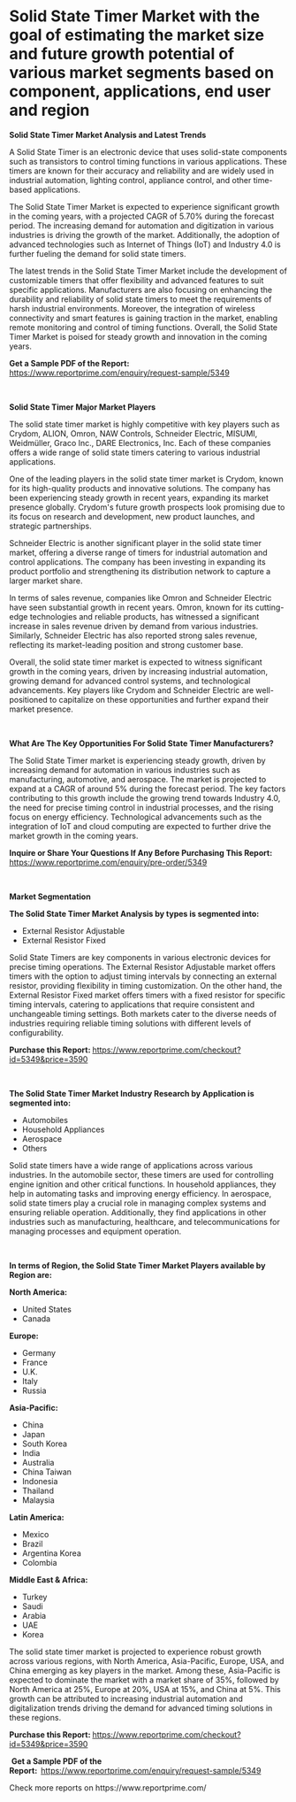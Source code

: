 <p><h1>Solid State Timer Market with the goal of estimating the market size and future growth potential of various market segments based on component, applications, end user and region</h1></p><p><strong>Solid State Timer Market Analysis and Latest Trends</strong></p>
<p><p>A Solid State Timer is an electronic device that uses solid-state components such as transistors to control timing functions in various applications. These timers are known for their accuracy and reliability and are widely used in industrial automation, lighting control, appliance control, and other time-based applications.</p><p>The Solid State Timer Market is expected to experience significant growth in the coming years, with a projected CAGR of 5.70% during the forecast period. The increasing demand for automation and digitization in various industries is driving the growth of the market. Additionally, the adoption of advanced technologies such as Internet of Things (IoT) and Industry 4.0 is further fueling the demand for solid state timers.</p><p>The latest trends in the Solid State Timer Market include the development of customizable timers that offer flexibility and advanced features to suit specific applications. Manufacturers are also focusing on enhancing the durability and reliability of solid state timers to meet the requirements of harsh industrial environments. Moreover, the integration of wireless connectivity and smart features is gaining traction in the market, enabling remote monitoring and control of timing functions. Overall, the Solid State Timer Market is poised for steady growth and innovation in the coming years.</p></p>
<p><strong>Get a Sample PDF of the Report:&nbsp;</strong> <a href="https://www.reportprime.com/enquiry/request-sample/5349">https://www.reportprime.com/enquiry/request-sample/5349</a></p>
<p>&nbsp;</p>
<p><strong>Solid State Timer Major Market Players</strong></p>
<p><p>The solid state timer market is highly competitive with key players such as Crydom, ALION, Omron, NAW Controls, Schneider Electric, MISUMI, Weidmüller, Graco Inc., DARE Electronics, Inc. Each of these companies offers a wide range of solid state timers catering to various industrial applications.</p><p>One of the leading players in the solid state timer market is Crydom, known for its high-quality products and innovative solutions. The company has been experiencing steady growth in recent years, expanding its market presence globally. Crydom's future growth prospects look promising due to its focus on research and development, new product launches, and strategic partnerships.</p><p>Schneider Electric is another significant player in the solid state timer market, offering a diverse range of timers for industrial automation and control applications. The company has been investing in expanding its product portfolio and strengthening its distribution network to capture a larger market share.</p><p>In terms of sales revenue, companies like Omron and Schneider Electric have seen substantial growth in recent years. Omron, known for its cutting-edge technologies and reliable products, has witnessed a significant increase in sales revenue driven by demand from various industries. Similarly, Schneider Electric has also reported strong sales revenue, reflecting its market-leading position and strong customer base.</p><p>Overall, the solid state timer market is expected to witness significant growth in the coming years, driven by increasing industrial automation, growing demand for advanced control systems, and technological advancements. Key players like Crydom and Schneider Electric are well-positioned to capitalize on these opportunities and further expand their market presence.</p></p>
<p>&nbsp;</p>
<p><strong>What Are The Key Opportunities For Solid State Timer Manufacturers?</strong></p>
<p><p>The Solid State Timer market is experiencing steady growth, driven by increasing demand for automation in various industries such as manufacturing, automotive, and aerospace. The market is projected to expand at a CAGR of around 5% during the forecast period. The key factors contributing to this growth include the growing trend towards Industry 4.0, the need for precise timing control in industrial processes, and the rising focus on energy efficiency. Technological advancements such as the integration of IoT and cloud computing are expected to further drive the market growth in the coming years.</p></p>
<p><strong>Inquire or Share Your Questions If Any Before Purchasing This Report:</strong> <a href="https://www.reportprime.com/enquiry/pre-order/5349">https://www.reportprime.com/enquiry/pre-order/5349</a></p>
<p>&nbsp;</p>
<p><strong>Market Segmentation</strong></p>
<p><strong>The Solid State Timer Market Analysis by types is segmented into:</strong></p>
<p><ul><li>External Resistor Adjustable</li><li>External Resistor Fixed</li></ul></p>
<p><p>Solid State Timers are key components in various electronic devices for precise timing operations. The External Resistor Adjustable market offers timers with the option to adjust timing intervals by connecting an external resistor, providing flexibility in timing customization. On the other hand, the External Resistor Fixed market offers timers with a fixed resistor for specific timing intervals, catering to applications that require consistent and unchangeable timing settings. Both markets cater to the diverse needs of industries requiring reliable timing solutions with different levels of configurability.</p></p>
<p><strong>Purchase this Report:&nbsp;</strong><a href="https://www.reportprime.com/checkout?id=5349&price=3590">https://www.reportprime.com/checkout?id=5349&price=3590</a></p>
<p>&nbsp;</p>
<p><strong>The Solid State Timer Market Industry Research by Application is segmented into:</strong></p>
<p><ul><li>Automobiles</li><li>Household Appliances</li><li>Aerospace</li><li>Others</li></ul></p>
<p><p>Solid state timers have a wide range of applications across various industries. In the automobile sector, these timers are used for controlling engine ignition and other critical functions. In household appliances, they help in automating tasks and improving energy efficiency. In aerospace, solid state timers play a crucial role in managing complex systems and ensuring reliable operation. Additionally, they find applications in other industries such as manufacturing, healthcare, and telecommunications for managing processes and equipment operation.</p></p>
<p>&nbsp;</p>
<p><strong>In terms of Region, the Solid State Timer Market Players available by Region are:</strong></p>
<p>
    <p> <strong> North America: </strong>
        <ul>
            <li>United States</li>
            <li>Canada</li>
        </ul>
        </p> 
    <p> <strong> Europe: </strong>
        <ul>
            <li>Germany</li>
            <li>France</li>
            <li>U.K.</li>
            <li>Italy</li>
            <li>Russia</li>
        </ul>
        </p> 
    <p> <strong> Asia-Pacific: </strong>
        <ul>
            <li>China</li>
            <li>Japan</li>
            <li>South Korea</li>
            <li>India</li>
            <li>Australia</li>
            <li>China Taiwan</li>
            <li>Indonesia</li>
            <li>Thailand</li>
            <li>Malaysia</li>
        </ul>
        </p> 
    <p> <strong> Latin America: </strong>
        <ul>
            <li>Mexico</li>
            <li>Brazil</li>
            <li>Argentina Korea</li>
            <li>Colombia</li>
        </ul>
        </p> 
    <p> <strong> Middle East & Africa: </strong>
        <ul>
            <li>Turkey</li>
            <li>Saudi</li>
            <li>Arabia</li>
            <li>UAE</li>
            <li>Korea</li>
        </ul>
    </p>
    </p>
<p><p>The solid state timer market is projected to experience robust growth across various regions, with North America, Asia-Pacific, Europe, USA, and China emerging as key players in the market. Among these, Asia-Pacific is expected to dominate the market with a market share of 35%, followed by North America at 25%, Europe at 20%, USA at 15%, and China at 5%. This growth can be attributed to increasing industrial automation and digitalization trends driving the demand for advanced timing solutions in these regions.</p></p>
<p><strong>Purchase this Report: </strong><a href="https://www.reportprime.com/checkout?id=5349&price=3590">https://www.reportprime.com/checkout?id=5349&price=3590</a></p>
<p>&nbsp;<strong>Get a Sample PDF of the Report:&nbsp;&nbsp;</strong><a href="https://www.reportprime.com/enquiry/request-sample/5349">https://www.reportprime.com/enquiry/request-sample/5349</a></p>
<p><strong></strong></p>
<p>Check more reports on https://www.reportprime.com/</p>